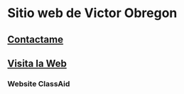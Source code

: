# Sitio web de Victor Obregon
## [Contactame](mailto:dasvicgeta@gmail.com)
## [Visita la Web](https://dasvicgeta.github.io/)
### Website ClassAid
